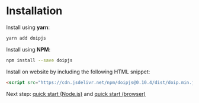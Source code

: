 # Installation

Install using **yarn**:

```bash
yarn add doipjs
```

Install using **NPM**:

```bash
npm install --save doipjs
```

Install on website by including the following HTML snippet:

```html
<script src="https://cdn.jsdelivr.net/npm/doipjs@0.10.4/dist/doip.min.js"></script>
```

Next step: [quick start (Node.js)](quickstart-nodejs.md) and [quick start (browser)](quickstart-browser.md)
